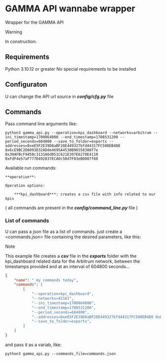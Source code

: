 # GAMMA API wannabe wrapper 
Wrapper for the GAMMA API

> [!WARNING]
> In construction.

## Requirements
Python 3.10.12 or greater
No special requirements to be installed

## Configuraton
U can change the API url source in ***config/cfg.py*** file

## Commands
Pass command line arguments like:

```console
python3 gamma_api.py --operation=kpi_dashboard --networks=arbitrum --ini_timestamp=1700064000 --end_timestamp=1708531200 --period_seconds=604800 --save_to_folder=exports --addresses=0xeE5F2E39D8aBF28E449327bfd44317FC500EB4D8 0x6cE9BC2D8093D32ADde4695A4530B96558388f7e 0x30AFBcF9458c3131A6d051C621E307E6278E4110 0xFdF4e57aF777D492037ECA0c50d7F03eB0807f88
```


Available run commands:

    **operation**: 

    Operation options:

        ***kpi_dashboard***: creates a csv file with info related to our kpis


( all commands are present in the ***config/command_line.py*** file )



### List of commands
U can pass a json file as a list of commands. just create a <commands.json> file containing the desired parameters, like this:

> [!NOTE]
> This example file creates a ***csv*** file in the ***exports*** folder with the kpi_dashboard related data for the Arbitrum network, between the timestamps provided and at an interval of 604800 seconds...

```json
{
    "name": " my commands today",
    "commands": [
        [
            "--operation=kpi_dashboard",
            "--networks=42161",
            "--ini_timestamp=1700064000",
            "--end_timestamp=1708531200",
            "--period_seconds=604800",
            "--addresses=0xeE5F2E39D8aBF28E449327bfd44317FC500EB4D8 0x6cE9BC2D8093D32ADde4695A4530B96558388f7e",
            "--save_to_folder=exports",
        ]
    ]
}
```

and pass it as a variab, like:

```console
python3 gamma_api.py --commands_file=commands.json
```